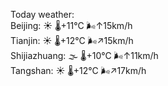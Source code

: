 Today weather:  
Beijing: ☀️   🌡️+11°C 🌬️↑15km/h  
Tianjin: ☀️   🌡️+12°C 🌬️↗15km/h  
Shijiazhuang: 🌫  🌡️+10°C 🌬️↑11km/h  
Tangshan: ☀️   🌡️+12°C 🌬️↗17km/h  
